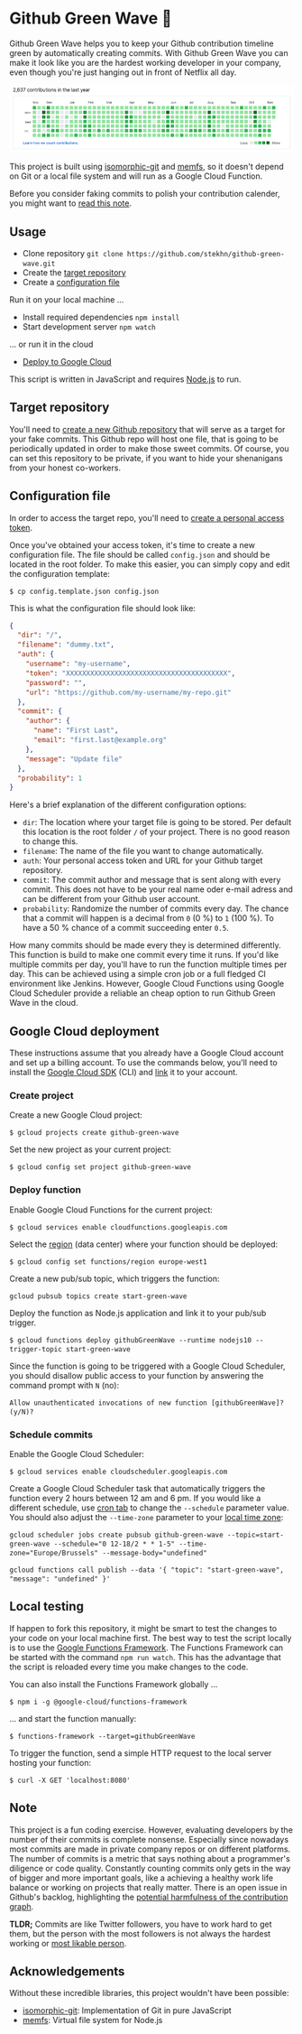 # Github Green Wave 🌿

Github Green Wave helps you to keep your Github contribution timeline green by automatically creating commits. With Github Green Wave you can make it look like you are the hardest working developer in your company, even though you're just hanging out in front of Netflix all day.

![Github contribution timeline (example)](history.png)

This project is built using [isomorphic-git](https://github.com/isomorphic-git/isomorphic-git) and [memfs](https://github.com/streamich/memfs), so it doesn't depend on Git or a local file system and will run as a Google Cloud Function.

Before you consider faking commits to polish your contribution calender, you might want to [read this note](#note).

## Usage

- Clone repository `git clone https://github.com/stekhn/github-green-wave.git`
- Create the [target repository](#target-repository)
- Create a [configuration file](#configuration-file)

Run it on your local machine ...

- Install required dependencies `npm install`
- Start development server `npm watch`

... or run it in the cloud

- [Deploy to Google Cloud](#google-cloud-deployment)

This script is written in JavaScript and requires [Node.js](https://nodejs.org/en/) to run.

## Target repository

You'll need to [create a new Github repository](https://docs.github.com/en/free-pro-team@latest/github/getting-started-with-github/create-a-repo) that will serve as a target for your fake commits. This Github repo will host one file, that is going to be periodically updated in order to make those sweet commits. Of course, you can set this repository to be private, if you want to hide your shenanigans from your honest co-workers.

## Configuration file

In order to access the target repo, you'll need to [create a personal access token](https://help.github.com/en/github/authenticating-to-github/creating-a-personal-access-token-for-the-command-line).

Once you've obtained your access token, it's time to create a new configuration file. The file should be called `config.json` and should be located in the root folder. To make this easier, you can simply copy and edit the configuration template:

```console
$ cp config.template.json config.json
```

This is what the configuration file should look like:

```json
{
  "dir": "/",
  "filename": "dummy.txt",
  "auth": {
    "username": "my-username",
    "token": "XXXXXXXXXXXXXXXXXXXXXXXXXXXXXXXXXXXXXXXX",
    "password": "",
    "url": "https://github.com/my-username/my-repo.git"
  },
  "commit": {
    "author": {
      "name": "First Last",
      "email": "first.last@example.org"
    },
    "message": "Update file"
  },
  "probability": 1
}
```

Here's a brief explanation of the different configuration options:

- `dir`: The location where your target file is going to be stored. Per default this location is the root folder `/` of your project. There is no good reason to change this.
- `filename`: The name of the file you want to change automatically.
- `auth`: Your personal access token and URL for your Github target repository.
- `commit`: The commit author and message that is sent along with every commit. This does not have to be your real name oder e-mail adress and can be different from your Github user account.
- `probability`: Randomize the number of commits every day. The chance that a commit will happen is a decimal from `0` (0 %) to `1` (100 %). To have a 50 % chance of a commit succeeding enter `0.5`.

How many commits should be made every they is determined differently. This function is build to make one commit every time it runs. If you'd like multiple commits per day, you'll have to run the function multiple times per day. This can be achieved using a simple cron job or a full fledged CI environment like Jenkins. However, Google Cloud Functions using Google Cloud Scheduler provide a reliable an cheap option to run Github Green Wave in the cloud.

## Google Cloud deployment

These instructions assume that you already have a Google Cloud account and set up a billing account. To use the commands below, you'll need to install the [Google Cloud SDK](https://cloud.google.com/sdk/install) (CLI) and [link](https://cloud.google.com/sdk/docs/initializing) it to your account.

### Create project

Create a new Google Cloud project:

```console
$ gcloud projects create github-green-wave
```

Set the new project as your current project:

```console
$ gcloud config set project github-green-wave
```

### Deploy function

Enable Google Cloud Functions for the current project:

```console
$ gcloud services enable cloudfunctions.googleapis.com
```

Select the [region](https://cloud.google.com/compute/docs/regions-zones) (data center) where your function should be deployed:

```console
$ gcloud config set functions/region europe-west1
```

Create a new pub/sub topic, which triggers the function:

```console
gcloud pubsub topics create start-green-wave
```

Deploy the function as Node.js application and link it to your pub/sub trigger.

```console
$ gcloud functions deploy githubGreenWave --runtime nodejs10 --trigger-topic start-green-wave
```

Since the function is going to be triggered with a Google Cloud Scheduler, you should disallow public access to your function by answering the command prompt with `N` (no):

```console
Allow unauthenticated invocations of new function [githubGreenWave]? (y/N)?
```

### Schedule commits

Enable the Google Cloud Scheduler:

```console
$ gcloud services enable cloudscheduler.googleapis.com
```

Create a Google Cloud Scheduler task that automatically triggers the function every 2 hours between 12 am and 6 pm. If you would like a different schedule, use [cron tab](https://cron.help/) to change the `--schedule` parameter value. You should also adjust the `--time-zone` parameter to your [local time zone](https://en.wikipedia.org/wiki/List_of_tz_database_time_zones):

```console
gcloud scheduler jobs create pubsub github-green-wave --topic=start-green-wave --schedule="0 12-18/2 * * 1-5" --time-zone="Europe/Brussels" --message-body="undefined"
```



```console
gcloud functions call publish --data '{ "topic": "start-green-wave", "message": "undefined" }'
```

## Local testing

If happen to fork this repository, it might be smart to test the changes to your code on your local machine first. The best way to test the script locally is to use the [Google Functions Framework](https://cloud.google.com/functions/docs/functions-framework). The Functions Framework can be started with the command `npm run watch`. This has the advantage that the script is reloaded every time you make changes to the code.

You can also install the Functions Framework globally ...

```console
$ npm i -g @google-cloud/functions-framework
```

... and start the function manually:

```console
$ functions-framework --target=githubGreenWave
```

To trigger the function, send a simple HTTP request to the local server hosting your function:

```console
$ curl -X GET 'localhost:8080'
```

## Note

This project is a fun coding exercise. However, evaluating developers by the number of their commits is complete nonsense. Especially since nowadays most commits are made in private company repos or on different platforms. The number of commits is a metric that says nothing about a programmer's diligence or code quality. Constantly counting commits only gets in the way of bigger and more important goals, like a achieving a healthy work life balance or working on projects that really matter. There is an open issue in Github's backlog, highlighting the [potential harmfulness of the contribution graph](https://github.com/isaacs/github/issues/627).

**TLDR;** Commits are like Twitter followers, you have to work hard to get them, but the person with the most followers is not always the hardest working or [most likable person](https://twitter.com/realDonaldTrump).

## Acknowledgements

Without these incredible libraries, this project wouldn't have been possible:

- [isomorphic-git](https://github.com/isomorphic-git/isomorphic-git): Implementation of Git in pure JavaScript
- [memfs](https://github.com/streamich/memfs): Virtual file system for Node.js
